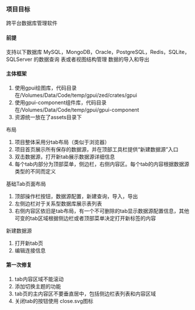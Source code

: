 ### 项目目标

跨平台数据库管理软件

#### 前提

支持以下数据库
MySQL，MongoDB，Oracle，PostgreSQL，Redis，SQLite，SQLServer
的数据查询
表或者视图结构管理
数据的导入和导出

#### 主体框架

1. 使用gpui绘图库，代码目录在/Volumes/Data/Code/temp/gpui/zed/crates/gpui
2. 使用gpui-component组件库，代码目录在/Volumes/Data/Code/temp/gpui/gpui-component
3. 资源统一放在了assets目录下

布局

1. 项目整体采用分tab布局（类似于浏览器）
2. 项目首页展示所有保存的数据源，并在顶部工具栏提供“新建数据源”入口
3. 双击数据源，打开新tab展示数据源详细信息
4. 每个tab内部分为顶部菜单，侧边栏，右侧内容区。每个tab的内容根据数据源类型的不同而定义

基础Tab页面布局

1. 顶部操作栏按钮，数据源配置，新建查询，导入，导出
2. 左侧边栏对于关系型数据库展示表列表
3. 右侧内容区依旧是tab布局，有一个不可删除的tab显示数据源配置信息，其他可变的tab区域根据侧边栏或者顶部菜单决定打开新标签的内容

新建数据源

1. 打开新tab页
2. 编辑连接信息

#### 第一次修复

1. tab内容区域不能滚动
2. 添加切换主题的功能
3. tab页的主内容区不要垂直居中，包括侧边栏表列表和内容区域
4. 关闭tab的按钮使用 close.svg图标

